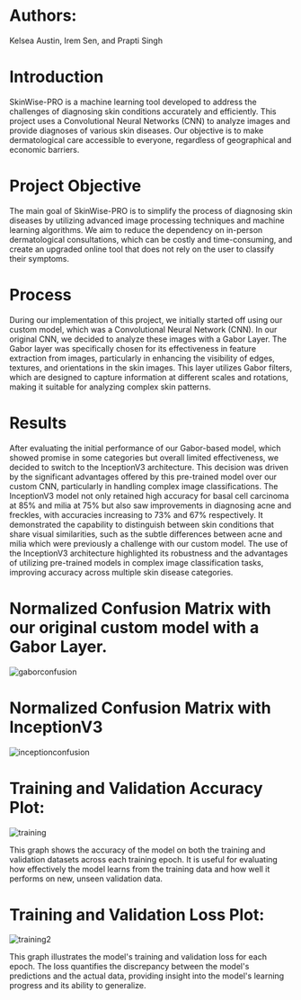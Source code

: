 # Authors: 
Kelsea Austin, Irem Sen, and Prapti Singh

# Introduction
SkinWise-PRO is a machine learning tool developed to address the challenges of diagnosing skin conditions accurately and efficiently. This project uses a Convolutional Neural Networks (CNN) to analyze images and provide diagnoses of various skin diseases. Our objective is to make dermatological care accessible to everyone, regardless of geographical and economic barriers.

# Project Objective
The main goal of SkinWise-PRO is to simplify the process of diagnosing skin diseases by utilizing advanced image processing techniques and machine learning algorithms. We aim to reduce the dependency on in-person dermatological consultations, which can be costly and time-consuming, and create an upgraded online tool that does not rely on the user to classify their symptoms.

# Process
During our implementation of this project, we initially started off using our custom model, which was a Convolutional Neural Network (CNN). In our original CNN, we decided to analyze these images with a Gabor Layer. The Gabor layer was specifically chosen for its effectiveness in feature extraction from images, particularly in enhancing the visibility of edges, textures, and orientations in the skin images. This layer utilizes Gabor filters, which are designed to capture information at different scales and rotations, making it suitable for analyzing complex skin patterns. 

# Results
After evaluating the initial performance of our Gabor-based model, which showed promise in some categories but overall limited effectiveness, we decided to switch to the InceptionV3 architecture. This decision was driven by the significant advantages offered by this pre-trained model over our custom CNN, particularly in handling complex image classifications. The InceptionV3 model not only retained high accuracy for basal cell carcinoma at 85% and milia at 75% but also saw improvements in diagnosing acne and freckles, with accuracies increasing to 73% and 67% respectively. It demonstrated the capability to distinguish between skin conditions that share visual similarities, such as the subtle differences between acne and milia which were previously a challenge with our custom model. The use of the InceptionV3 architecture highlighted its robustness and the advantages of utilizing pre-trained models in complex image classification tasks, improving accuracy across multiple skin disease categories.

# Normalized Confusion Matrix with our original custom model with a Gabor Layer.
![gaborconfusion](https://github.com/iremisen/SkinWisePRO/assets/94148160/b573af0c-6c66-4804-845d-aa2033cabbe1)

# Normalized Confusion Matrix with InceptionV3
![inceptionconfusion](https://github.com/iremisen/SkinWisePRO/assets/94148160/2e59d5eb-f2c4-45ae-885f-f7702981afee)

# Training and Validation Accuracy Plot: 
![training](https://github.com/iremisen/SkinWisePRO/assets/94148160/8754da85-d606-4690-ac57-a221ee7bab53)

This graph shows the accuracy of the model on both the training and validation datasets across each training epoch. It is useful for evaluating how effectively the model learns from the training data and how well it performs on new, unseen validation data.

# Training and Validation Loss Plot: 
![training2](https://github.com/iremisen/SkinWisePRO/assets/94148160/001e134c-24d1-488c-b571-ff7224d253c7)

This graph illustrates the model's training and validation loss for each epoch. The loss quantifies the discrepancy between the model's predictions and the actual data, providing insight into the model's learning progress and its ability to generalize.
